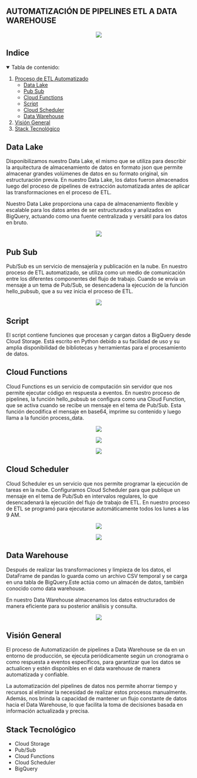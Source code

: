 
## AUTOMATIZACIÓN DE PIPELINES ETL A DATA WAREHOUSE

<p align="center">
  <img src="https://github.com/Adapa22/PF-YelpGoogleMaps/blob/main/src/etl3.PNG">
</p>

<!-- TABLA DE CONTENIDO -->
## Indice
<details open="open">
  <summary>Tabla de contenido: </summary>
  <ol>
    <li>
      <a href="#Proceso-de-ETL-Automatizado">Proceso de ETL Automatizado</a>
      <ul>
        <li><a href="#Data-Lake">Data Lake</a></li>
        <li><a href="#Pub-Sub">Pub Sub</a></li>
        <li><a href="#Cloud-Functions">Cloud Functions</a></li>
        <li><a href="#Script">Script</a></li>
        <li><a href="#Cloud-Scheduler">Cloud Scheduler</a></li>
        <li><a href="#Data-Warehouse">Data Warehouse</a></li>
      </ul> 
    </li>
    <li>
      <a href="#Vision-General">Visión General</a>
    </li>
    <li>
      <a href="#Stack-Tecnológico">Stack Tecnológico</a>
    </li>
  </ol>
</details>

## Data Lake
Disponibilizamos nuestro Data Lake, el mismo que se utiliza para describir la arquitectura de almacenamiento de datos en formato json que permite almacenar grandes volúmenes de datos en su formato original, sin estructuración previa. En nuestro Data Lake, los datos fueron almacenados luego del proceso de pipelines de extracción automatizada antes de aplicar las transformaciones en el proceso de ETL.

Nuestro Data Lake proporciona una capa de almacenamiento flexible y escalable para los datos antes de ser estructurados y analizados en BigQuery, actuando como una fuente centralizada y versátil para los datos en bruto.
<p align="center">
  <img src="https://github.com/Adapa22/PF-YelpGoogleMaps/blob/main/src/cs2.PNG">
</p>

## Pub Sub
Pub/Sub es un servicio de mensajería y publicación en la nube. En nuestro proceso de ETL automatizado, se utiliza como un medio de comunicación entre los diferentes componentes del flujo de trabajo. Cuando se envía un mensaje a un tema de Pub/Sub, se desencadena la ejecución de la función hello_pubsub, que a su vez inicia el proceso de ETL.
<p align="center">
  <img src="https://github.com/Adapa22/PF-YelpGoogleMaps/blob/main/src/psub.PNG">
</p>

## Script
El script contiene funciones que procesan y cargan datos a BigQuery desde Cloud Storage. Está escrito en Python debido a su facilidad de uso y su amplia disponibilidad de bibliotecas y herramientas para el procesamiento de datos.

## Cloud Functions
Cloud Functions es un servicio de computación sin servidor que nos permite ejecutar código en respuesta a eventos. En nuestro proceso de pipelines, la función hello_pubsub se configura como una Cloud Function, que se activa cuando se recibe un mensaje en el tema de Pub/Sub. Esta función decodifica el mensaje en base64, imprime su contenido y luego llama a la función process_data.
<p align="center">
  <img src="https://github.com/Adapa22/PF-YelpGoogleMaps/blob/main/src/cfunctions.PNG">
</p>

<p align="center">
  <img src="https://github.com/Adapa22/PF-YelpGoogleMaps/blob/main/src/cf.gif">
</p>
<p align="center">
  <img src="https://github.com/Adapa22/PF-YelpGoogleMaps/blob/main/src/cf2.gif">
</p>

## Cloud Scheduler
Cloud Scheduler es un servicio que nos permite programar la ejecución de tareas en la nube. Configuramos Cloud Scheduler para que publique un mensaje en el tema de Pub/Sub en intervalos regulares, lo que desencadenará la ejecución del flujo de trabajo de ETL. En nuestro proceso de ETL se programó para ejecutarse automáticamente todos los lunes a las 9 AM. 
<p align="center">
  <img src="https://github.com/Adapa22/PF-YelpGoogleMaps/blob/main/src/cscheduler2.PNG">
</p>

<p align="center">
  <img src="https://github.com/Adapa22/PF-YelpGoogleMaps/blob/main/src/csch.gif">
</p>

## Data Warehouse
Después de realizar las transformaciones y limpieza de los datos, el DataFrame de pandas lo guarda como un archivo CSV temporal y se carga en una tabla de BigQuery.Este actúa como un almacén de datos, también conocido como data warehouse.

En nuestro Data Warehouse almacenamos los datos estructurados de manera eficiente para su posterior análisis y consulta.

<p align="center">
  <img src="https://github.com/Adapa22/PF-YelpGoogleMaps/blob/main/src/bq.gif">
</p>

## Visión General
El proceso de Automatización de pipelines a Data Warehouse se da en un entorno de producción, se ejecuta periódicamente según un cronograma o como respuesta a eventos específicos, para garantizar que los datos se actualicen y estén disponibles en el data warehouse de manera automatizada y confiable.

La automatización del pipelines de datos nos permite ahorrar tiempo y recursos al eliminar la necesidad de realizar estos procesos manualmente. Además, nos brinda la capacidad de mantener un flujo constante de datos hacia el Data Warehouse, lo que facilita la toma de decisiones basada en información actualizada y precisa.

## Stack Tecnológico
+ Cloud Storage
+ Pub/Sub
+ Cloud Functions
+ Cloud Scheduler
+ BigQuery



